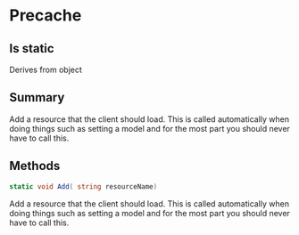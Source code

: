 # Precache

## Is static
Derives from object

## Summary

Add a resource that the client should load. This is called
automatically when doing things such as setting a model and for
the most part you should never have to call this.
## Methods

```c#
static void Add( string resourceName) 
```
Add a resource that the client should load. This is called
automatically when doing things such as setting a model and for
the most part you should never have to call this.
